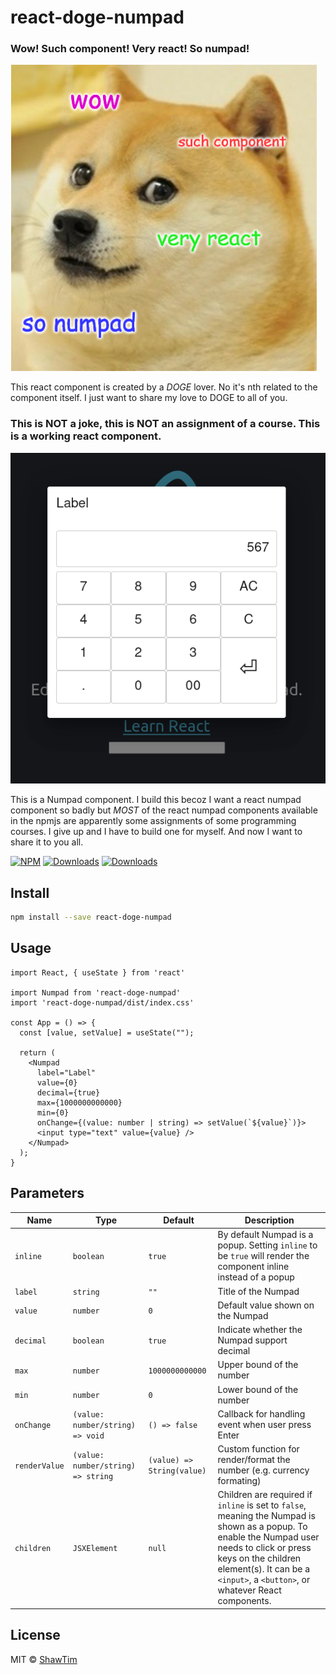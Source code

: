 # react-doge-numpad

### Wow! Such component! Very react! So numpad!

![doge](https://github.com/ShawTim/react-doge-numpad/raw/master/react-doge-numpad.png)

This react component is created by a *DOGE* lover. No it's nth related to the component itself. I just want to share my love to DOGE to all of you.

### This is NOT a joke, this is NOT an assignment of a course. This is a working react component.

![screenshot](https://github.com/ShawTim/react-doge-numpad/raw/master/screenshot.png)

This is a Numpad component. I build this becoz I want a react numpad component so badly but *MOST* of the react numpad components available in the npmjs are apparently some assignments of some programming courses. I give up and I have to build one for myself. And now I want to share it to you all.

[![NPM](https://badgen.net/npm/v/react-doge-numpad)](https://www.npmjs.com/package/react-doge-numpad) [![Downloads](https://badgen.net/badge/license/MIT/blue)](https://www.npmjs.com/package/react-doge-numpad) [![Downloads](https://badgen.net/npm/dt/react-doge-numpad)](https://www.npmjs.com/package/react-doge-numpad)

## Install

```bash
npm install --save react-doge-numpad
```

## Usage

```tsx
import React, { useState } from 'react'

import Numpad from 'react-doge-numpad'
import 'react-doge-numpad/dist/index.css'

const App = () => {
  const [value, setValue] = useState("");

  return (
    <Numpad
      label="Label"
      value={0}
      decimal={true}
      max={1000000000000}
      min={0}
      onChange={(value: number | string) => setValue(`${value}`)}>
      <input type="text" value={value} />
    </Numpad>
  );
}
```

## Parameters

| Name | Type | Default | Description |
| --- | --- | --- | --- |
| `inline` | `boolean` |  `true` | By default Numpad is a popup. Setting `inline` to be `true` will render the component inline instead of a popup |
| `label` | `string` |  `""` | Title of the Numpad |
| `value` | `number` |  `0` | Default value shown on the Numpad |
| `decimal` | `boolean` |  `true` | Indicate whether the Numpad support decimal |
| `max` | `number` |  `1000000000000` | Upper bound of the number |
| `min` | `number` |  `0` | Lower bound of the number |
| `onChange` | `(value: number/string) => void` |  `() => false` | Callback for handling event when user press Enter |
| `renderValue` | `(value: number/string) => string` |  `(value) => String(value)` | Custom function for render/format the number (e.g. currency formating) |
| `children` | `JSXElement` |  `null` | Children are required if `inline` is set to `false`, meaning the Numpad is shown as a popup. To enable the Numpad user needs to click or press keys on the children element(s). It can be a `<input>`, a `<button>`, or whatever React components. |

## License

MIT © [ShawTim](https://github.com/ShawTim)
